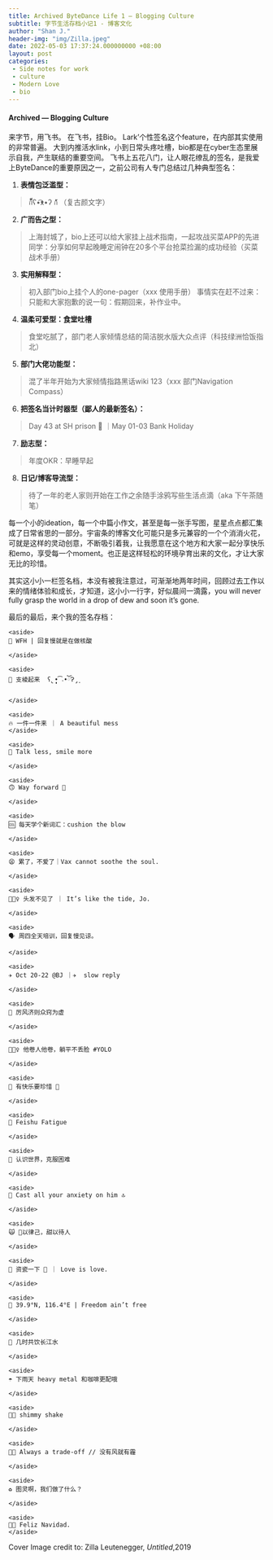 ```yaml
---
title: Archived ByteDance Life 1 — Blogging Culture
subtitle: 字节生活存档小记1 - 博客文化
author: "Shan J."
header-img: "img/Zilla.jpeg"
date: 2022-05-03 17:37:24.000000000 +08:00
layout: post
categories:
 - Side notes for work
 - culture
 - Modern Love
 - bio
---
```


#### Archived — Blogging Culture
来字节，用飞书。
在飞书，挂Bio。
Lark’个性签名这个feature，在内部其实使用的非常普遍。
大到内推活水link，小到日常头疼吐槽，bio都是在cyber生态里展示自我，产生联结的重要空间。
飞书上五花八门，让人眼花缭乱的签名，是我爱上ByteDance的重要原因之一，之前公司有人专门总结过几种典型签名：

1. **表情包泛滥型：**
> ก็็็็็็็็ʕ•͡ᴥ•ʔ ก้้้้้้้้้ （复古颜文字）

2. **广而告之型：**
> 上海封城了，bio上还可以给大家挂上战术指南，一起攻战买菜APP的先进同学：分享如何早起晚睡定闹钟在20多个平台抢菜捡漏的成功经验（买菜战术手册）

3. **实用解释型：**
> 初入部门bio上挂个人的one-pager（xxx 使用手册）
> 事情实在赶不过来：只能和大家抱歉的说一句：假期回来，补作业中。

4. **温柔可爱型：食堂吐槽**
> 食堂吃腻了，部门老人家倾情总结的简洁脱水版大众点评（科技绿洲恰饭指北）

5. **部门大佬功能型：**
> 混了半年开始为大家倾情指路黑话wiki 123（xxx 部门Navigation Compass）

6. **把签名当计时器型（鄙人的最新签名）：**
> Day 43 at SH prison 🧬 ｜May 01-03 Bank Holiday

7. **励志型：**
> 年度OKR：早睡早起

8. **日记/博客导流型：**
> 待了一年的老人家则开始在工作之余随手涂鸦写些生活点滴（aka 下午茶随笔）

每一个小的ideation，每一个中篇小作文，甚至是每一张手写图，星星点点都汇集成了日常省思的一部分。宇宙条的博客文化可能只是多元兼容的一个个消消火花，可就是这样的灵动创意，不断吸引着我，让我愿意在这个地方和大家一起分享快乐和emo，享受每一个moment。也正是这样轻松的环境孕育出来的文化，才让大家无比的珍惜。

其实这小小一栏签名档，本没有被我注意过，可渐渐地两年时间，回顾过去工作以来的情绪体验和成长，才知道，这小小一行字，好似晨间一滴露，you will never fully grasp the world in a drop of dew and soon it’s gone.

最后的最后，来个我的签名存档：
````SAS
<aside>
💉 WFH | 回复慢就是在做核酸

</aside>

<aside>
🐶 支棱起来  ʕ̢̣̣̣̣̩̩̩̩•͡˔•ོɁ̡̣̣

</aside>

<aside>
🔥 一件一件来 ｜ A beautiful mess
</aside>

<aside>
🤣 Talk less, smile more

</aside>

<aside>
🙃 Way forward 🦌

</aside>

<aside>
🆒 每天学个新词汇：cushion the blow

</aside>

<aside>
😫 累了，不爱了｜Vax cannot soothe the soul.

</aside>

<aside>
💇🏻‍♀️ 头发不见了 ｜ It’s like the tide, Jo.

</aside>

<aside>
🗣 周四全天培训，回复慢见谅。

</aside>

<aside>
✈️ Oct 20-22 @BJ ｜✈️  slow reply

</aside>

<aside>
💨 厉风济则众窍为虚

</aside>

<aside>
🤦🏻‍♀️ 他卷人他卷，躺平不丢脸 #YOLO

</aside>

<aside>
🔑 有快乐要珍惜 🥑

</aside>

<aside>
🚧 Feishu Fatigue

</aside>

<aside>
📌 认识世界，克服困难

</aside>

<aside>
🚀 Cast all your anxiety on him 🔝

</aside>

<aside>
🙀 🧂以律己，甜以待人

</aside>

<aside>
🙉 资瓷一下 🌈 ｜ Love is love.

</aside>

<aside>
📍 39.9°N, 116.4°E | Freedom ain’t free

</aside>

<aside>
🌿 几时共饮长江水

</aside>

<aside>
☂️ 下雨天 heavy metal 和咖啡更配哦

</aside>

<aside>
💃🏻 shimmy shake

</aside>

<aside>
🚴🏻 Always a trade-off // 没有风就有霾

</aside>

<aside>
♻️ 图灵啊，我们做了什么？

</aside>

<aside>
🎅🏻 Feliz Navidad.
</aside>
````

Cover Image credit to: Zilla Leutenegger, *Untitled*,2019
